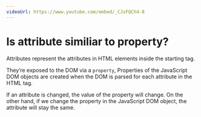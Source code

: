 ```yaml
---
videoUrl: https://www.youtube.com/embed/_CJsFQCh4-8
---
```


<h1>Is <span class="highlight font-semibold">attribute</span> similiar to <span class="highlight font-semibold">property?</span></h1>

<v-clicks>

Attributes represent the attributes in HTML elements inside the starting tag.

They’re exposed to the DOM via a `property`, Properties of the JavaScript DOM objects are created when the DOM is parsed for each attribute in the HTML tag.

If an attribute is changed, the value of the property will change. On the other hand, if we change the property in the JavaScript DOM object, the attribute will stay the same.

</v-clicks>
